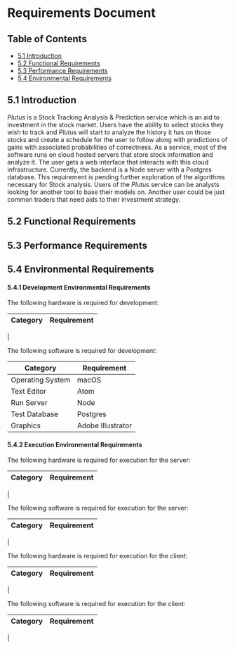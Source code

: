 # Requirements Document

## Table of Contents
- [5.1 Introduction](#51-introduction)
- [5.2 Functional Requirements](#52-functional-requirements)
- [5.3 Performance Requirements](#53-performance-requirements)
- [5.4 Environmental Requirements](#54-environmental-requirements)

## 5.1 Introduction

_Plutus_ is a Stock Tracking Analysis & Prediction service which is an aid to investment in the stock market. Users have the ability to select stocks they wish to track and _Plutus_ will start to analyze the history it has on those stocks and create a schedule for the user to follow along with predictions of gains with associated probabilities of correctness. As a service, most of the software runs on cloud hosted servers that store stock information and analyze it. The user gets a web interface that interacts with this cloud infrastructure. Currently, the backend is a Node server with a Postgres database. This requirement is pending further exploration of the algorithms necessary for Stock analysis. Users of the _Plutus_ service can be analysts looking for another tool to base their models on. Another user could be just common traders that need aids to their investment strategy.

## 5.2 Functional Requirements

## 5.3 Performance Requirements

## 5.4 Environmental Requirements

#### 5.4.1 Development Environmental Requirements

The following hardware is required for development:

| Category | Requirement |
| --- | --- |
|

The following software is required for development:

| Category | Requirement |
| --- | --- |
| Operating System | macOS |
| Text Editor | Atom |
| Run Server | Node |
| Test Database | Postgres |
| Graphics | Adobe Illustrator |

#### 5.4.2 Execution Environmental  Requirements

The following hardware is required for execution for the server:

| Category | Requirement |
| --- | --- |
|

The following software is required for execution for the server:

| Category | Requirement |
| --- | --- |
|

The following hardware is required for execution for the client:

| Category | Requirement |
| --- | --- |
|

The following software is required for execution for the client:

| Category | Requirement |
| --- | --- |
|

